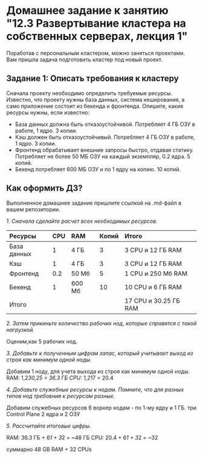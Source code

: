 # Домашнее задание к занятию "12.3 Развертывание кластера на собственных серверах, лекция 1"
Поработав с персональным кластером, можно заняться проектами. Вам пришла задача подготовить кластер под новый проект.

## Задание 1: Описать требования к кластеру
Сначала проекту необходимо определить требуемые ресурсы. Известно, что проекту нужны база данных, система кеширования, а само приложение состоит из бекенда и фронтенда. Опишите, какие ресурсы нужны, если известно:

* База данных должна быть отказоустойчивой. Потребляет 4 ГБ ОЗУ в работе, 1 ядро. 3 копии.
* Кэш должен быть отказоустойчивый. Потребляет 4 ГБ ОЗУ в работе, 1 ядро. 3 копии.
* Фронтенд обрабатывает внешние запросы быстро, отдавая статику. Потребляет не более 50 МБ ОЗУ на каждый экземпляр, 0.2 ядра. 5 копий.
* Бекенд потребляет 600 МБ ОЗУ и по 1 ядру на копию. 10 копий.

## Как оформить ДЗ?
Выполненное домашнее задание пришлите ссылкой на .md-файл в вашем репозитории.


*1. Сначала сделайте расчет всех необходимых ресурсов.*

|Ресурсы|CPU|RAM|Копий|Итого|
|:---|:---|:---|:---|:---|
|База данных|1|4 ГБ|3|3 CPU и 12 ГБ RAM|
|Кэш|1|4 ГБ|3|3 CPU и 12 ГБ RAM|
|Фронтенд|0.2|50 Мб|5|1 CPU и 250 Мб RAM|
|Бекенд|1|600 Мб|10|10 CPU и 6 ГБ RAM|
|Итого| | | |17 CPU и 30.25 ГБ RAM|


*2. Затем прикиньте количество рабочих нод, которые справятся с такой нагрузкой.*

Оценим,как  5 рабочих нод. 

*3. Добавьте к полученным цифрам запас, который учитывает выход из строя как минимум одной ноды.*

Добавим 1 ноду, для учета выхода из строя как минимум одной ноды. 
RAM: 1,2*30,25 =  36.3 ГБ
CPU: 1,2*17  =  20.4 


*4. Добавьте служебные ресурсы к нодам. Помните, что для разных типов нод требовния к ресурсам разные.*

Добавим служебных ресурсов 
6 воркер нодам - по 1-му ядру и 1 ГБ.
три Control Plane 2 ядра и 2 ОЗУ

*5. Рассчитайте итоговые цифры.*

RAM:  36.3 ГБ + 6*1 + 3*2 = ~48 ГБ
CPU: 20.4  + 6*1 + 3*2 = ~32  


суммарно 48 GB RAM + 32 CPUs
